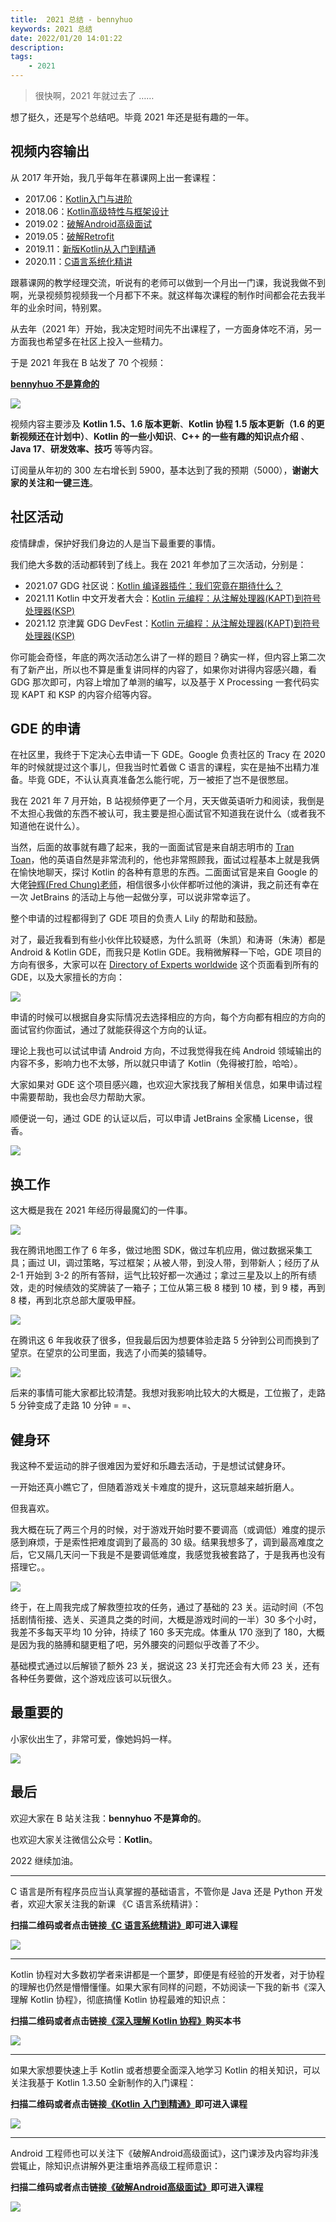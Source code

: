 ```yaml
---
title:  2021 总结 - bennyhuo 
keywords: 2021 总结 
date: 2022/01/20 14:01:22
description: 
tags: 
    - 2021 
---
```


> 很快啊，2021 年就过去了 …… 



<!-- more -->




想了挺久，还是写个总结吧。毕竟 2021 年还是挺有趣的一年。

## 视频内容输出

从 2017 年开始，我几乎每年在慕课网上出一套课程：

* 2017.06：[Kotlin入门与进阶](https://coding.imooc.com/class/108.html)
* 2018.06：[Kotlin高级特性与框架设计](https://coding.imooc.com/class/232.html)
* 2019.02：[破解Android高级面试](https://coding.imooc.com/class/317.html)
* 2019.05：[破解Retrofit](https://www.imooc.com/learn/1128)
* 2019.11：[新版Kotlin从入门到精通](https://coding.imooc.com/class/398.html)
* 2020.11：[C语言系统化精讲](https://coding.imooc.com/class/463.html)

跟慕课网的教学经理交流，听说有的老师可以做到一个月出一门课，我说我做不到啊，光录视频剪视频我一个月都下不来。就这样每次课程的制作时间都会花去我半年的业余时间，特别累。

从去年（2021 年）开始，我决定短时间先不出课程了，一方面身体吃不消，另一方面我也希望多在社区上投入一些精力。

于是 2021 年我在 B 站发了 70 个视频：

**[bennyhuo 不是算命的](https://space.bilibili.com/28615855)**

![](https://kotlinblog-1251218094.costj.myqcloud.com/6c8656be-f0d8-432e-9bfd-94a1fbd7cd6c/media/2022-01-20-11-44-15.png)

视频内容主要涉及 **Kotlin 1.5、1.6 版本更新**、**Kotlin 协程 1.5 版本更新（1.6 的更新视频还在计划中）**、**Kotlin 的一些小知识**、**C++ 的一些有趣的知识点介绍** 、**Java 17**、**研发效率、技巧** 等等内容。

订阅量从年初的 300 左右增长到 5900，基本达到了我的预期（5000），**谢谢大家的关注和一键三连**。

## 社区活动

疫情肆虐，保护好我们身边的人是当下最重要的事情。

我们绝大多数的活动都转到了线上。我在 2021 年参加了三次活动，分别是：

* 2021.07 GDG 社区说：[Kotlin 编译器插件：我们究竟在期待什么？](https://www.bilibili.com/video/BV1Tf4y157ku)
* 2021.11 Kotlin 中文开发者大会：[Kotlin 元编程：从注解处理器(KAPT)到符号处理器(KSP)](https://www.youtube.com/watch?v=1Vi4-UMsQNA&t=12563s)
* 2021.12 京津冀 GDG DevFest：[Kotlin 元编程：从注解处理器(KAPT)到符号处理器(KSP)](https://www.bilibili.com/video/BV1JY411H7pb)

你可能会奇怪，年底的两次活动怎么讲了一样的题目？确实一样，但内容上第二次有了新产出，所以也不算是重复讲同样的内容了，如果你对讲得内容感兴趣，看 GDG 那次即可，内容上增加了单测的编写，以及基于 X Processing 一套代码实现 KAPT 和 KSP 的内容介绍等内容。

## GDE 的申请

在社区里，我终于下定决心去申请一下 GDE。Google 负责社区的 Tracy 在 2020 年的时候就提过这个事儿，但我当时忙着做 C 语言的课程，实在是抽不出精力准备。毕竟 GDE，不认认真真准备怎么能行呢，万一被拒了岂不是很憋屈。

我在 2021 年 7 月开始，B 站视频停更了一个月，天天做英语听力和阅读，我倒是不太担心我做的东西不被认可，我主要是担心面试官不知道我在说什么（或者我不知道他在说什么）。

当然，后面的故事就有趣了起来，我的一面面试官是来自胡志明市的 [Tran Toan](https://developers.google.com/community/experts/directory/profile/profile-tran-toan)，他的英语自然是非常流利的，他也非常照顾我，面试过程基本上就是我俩在愉快地聊天，探讨 Kotlin 的各种有意思的东西。二面面试官是来自 Google 的大佬[钟辉(Fred Chung)老师](https://mobile.twitter.com/fredchung)，相信很多小伙伴都听过他的演讲，我之前还有幸在一次 JetBrains 的活动上与他一起做分享，可以说非常幸运了。

整个申请的过程都得到了 GDE 项目的负责人 Lily 的帮助和鼓励。

对了，最近我看到有些小伙伴比较疑惑，为什么凯哥（朱凯）和涛哥（朱涛）都是 Android & Kotlin GDE，而我只是 Kotlin GDE。我稍微解释一下哈，GDE 项目的方向有很多，大家可以在 [Directory of Experts worldwide](https://developers.google.com/community/experts/directory) 这个页面看到所有的 GDE，以及大家擅长的方向：

![](https://kotlinblog-1251218094.costj.myqcloud.com/6c8656be-f0d8-432e-9bfd-94a1fbd7cd6c/media/2022-01-20-12-27-58.png)

申请的时候可以根据自身实际情况去选择相应的方向，每个方向都有相应的方向的面试官约你面试，通过了就能获得这个方向的认证。

理论上我也可以试试申请 Android 方向，不过我觉得我在纯 Android 领域输出的内容不多，影响力也不太够，所以就只申请了 Kotlin（免得被打脸，哈哈）。

大家如果对 GDE 这个项目感兴趣，也欢迎大家找我了解相关信息，如果申请过程中需要帮助，我也会尽力帮助大家。

顺便说一句，通过 GDE 的认证以后，可以申请 JetBrains 全家桶 License，很香。

![](https://kotlinblog-1251218094.costj.myqcloud.com/6c8656be-f0d8-432e-9bfd-94a1fbd7cd6c/media/2022-01-20-12-36-33.png)

## 换工作

这大概是我在 2021 年经历得最魔幻的一件事。

![](https://kotlinblog-1251218094.costj.myqcloud.com/6c8656be-f0d8-432e-9bfd-94a1fbd7cd6c/media/2022-01-20-12-47-41.png)

我在腾讯地图工作了 6 年多，做过地图 SDK，做过车机应用，做过数据采集工具；画过 UI，调过策略，写过框架；从被人带，到没人带，到带新人；经历了从 2-1 开始到 3-2 的所有答辩，运气比较好都一次通过；拿过三星及以上的所有绩效，走的时候绩效的奖牌装了一箱子；工位从第三极 8 楼到 10 楼，到 9 楼，再到 8 楼，再到北京总部大厦吸甲醛。

![](https://kotlinblog-1251218094.costj.myqcloud.com/6c8656be-f0d8-432e-9bfd-94a1fbd7cd6c/media/2022-01-20-12-48-24.png)

在腾讯这 6 年我收获了很多，但我最后因为想要体验走路 5 分钟到公司而换到了望京。在望京的公司里面，我选了小而美的猿辅导。

![](https://kotlinblog-1251218094.costj.myqcloud.com/6c8656be-f0d8-432e-9bfd-94a1fbd7cd6c/media/2022-01-20-12-51-11.png)

后来的事情可能大家都比较清楚。我想对我影响比较大的大概是，工位搬了，走路 5 分钟变成了走路 10 分钟 = =、

## 健身环

我这种不爱运动的胖子很难因为爱好和乐趣去活动，于是想试试健身环。

一开始还真小瞧它了，但随着游戏关卡难度的提升，这玩意越来越折磨人。

但我喜欢。



我大概在玩了两三个月的时候，对于游戏开始时要不要调高（或调低）难度的提示感到麻烦，于是索性把难度调到了最高的 30 级。结果我想多了，调到最高难度之后，它又隔几天问一下我是不是要调低难度，我感觉我被套路了，于是我再也没有搭理它。。

![](https://kotlinblog-1251218094.costj.myqcloud.com/6c8656be-f0d8-432e-9bfd-94a1fbd7cd6c/media/2022-01-20-13-19-09.png)

终于，在上周我完成了解救堕拉攻的任务，通过了基础的 23 关。运动时间（不包括剧情衔接、选关、买道具之类的时间，大概是游戏时间的一半）30 多个小时，我差不多每天平均 10 分钟，持续了 160 多天完成。体重从 170 涨到了 180，大概是因为我的胳膊和腿更粗了吧，另外腰突的问题似乎改善了不少。

基础模式通过以后解锁了额外 23 关，据说这 23 关打完还会有大师 23 关，还有各种任务要做，这个游戏应该可以玩很久。

## 最重要的

小家伙出生了，非常可爱，像她妈妈一样。

![](https://kotlinblog-1251218094.costj.myqcloud.com/6c8656be-f0d8-432e-9bfd-94a1fbd7cd6c/media/2022-01-20-14-04-53-gm.jpg)

## 最后

欢迎大家在 B 站关注我：**bennyhuo 不是算命的**。

也欢迎大家关注微信公众号：**Kotlin**。

2022 继续加油。

---


C 语言是所有程序员应当认真掌握的基础语言，不管你是 Java 还是 Python 开发者，欢迎大家关注我的新课 《C 语言系统精讲》：

**扫描二维码或者点击链接[《C 语言系统精讲》](https://coding.imooc.com/class/463.html)即可进入课程**

![](https://kotlinblog-1251218094.costj.myqcloud.com/9e300468-a645-433d-ae41-60b3eaa97f5a/media/program_in_c.png)


--- 

Kotlin 协程对大多数初学者来讲都是一个噩梦，即便是有经验的开发者，对于协程的理解也仍然是懵懵懂懂。如果大家有同样的问题，不妨阅读一下我的新书《深入理解 Kotlin 协程》，彻底搞懂 Kotlin 协程最难的知识点：

**扫描二维码或者点击链接[《深入理解 Kotlin 协程》](https://item.jd.com/12898592.html)购买本书**

![](https://kotlinblog-1251218094.costj.myqcloud.com/9e300468-a645-433d-ae41-60b3eaa97f5a/media/understanding_kotlin_coroutines.png)

---

如果大家想要快速上手 Kotlin 或者想要全面深入地学习 Kotlin 的相关知识，可以关注我基于 Kotlin 1.3.50 全新制作的入门课程：

**扫描二维码或者点击链接[《Kotlin 入门到精通》](https://coding.imooc.com/class/398.html)即可进入课程**

![](https://kotlinblog-1251218094.costj.myqcloud.com/40b0da7d-0147-44b3-9d08-5755dbf33b0b/media/exported_qrcode_image_256.png)

---

Android 工程师也可以关注下《破解Android高级面试》，这门课涉及内容均非浅尝辄止，除知识点讲解外更注重培养高级工程师意识：

**扫描二维码或者点击链接[《破解Android高级面试》](https://s.imooc.com/SBS30PR)即可进入课程**

![](https://kotlinblog-1251218094.costj.myqcloud.com/9ab6e571-684b-4108-9600-a9e3981e7aca/media/15520936284634.jpg)

